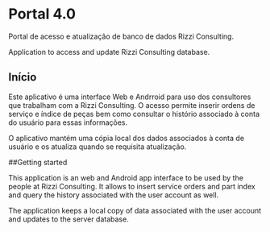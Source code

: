 # Portal 4.0

Portal de acesso e atualização de banco de dados Rizzi Consulting.

Application to access and update Rizzi Consulting database.

## Início 

Este aplicativo é uma interface Web e Andrroid para uso dos consultores que trabalham com a Rizzi Consulting.
O acesso permite inserir ordens de serviço e índice de peças bem como consultar o histório associado
à conta do usuário para essas informações.

O aplicativo mantém uma cópia local dos dados associados à conta de usuário e os atualiza quando se
requisita atualização.


##Getting started

This application is an web and Android app interface to be used by the people at Rizzi Consulting.
It allows to insert service orders and part index and query the history associated with the user
 account as well.
 
 The application keeps a local copy of data associated with the user account and updates to the server
 database.